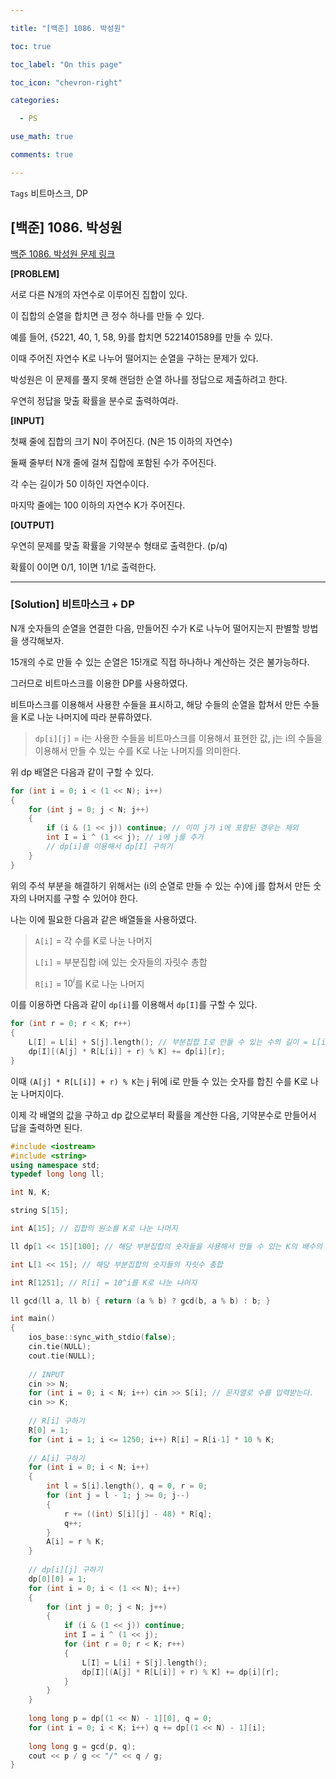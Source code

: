 ```yaml
---

title: "[백준] 1086. 박성원"

toc: true

toc_label: "On this page"

toc_icon: "chevron-right"

categories:

  - PS

use_math: true

comments: true

---
```


`Tags` 비트마스크, DP

## [백준] 1086. 박성원

[백준 1086. 박성원 문제 링크](https://www.acmicpc.net/problem/1086)

**[PROBLEM]**

서로 다른 N개의 자연수로 이루어진 집합이 있다.

이 집합의 순열을 합치면 큰 정수 하나를 만들 수 있다.

예를 들어, {5221, 40, 1, 58, 9}를 합치면 5221401589를 만들 수 있다.

이때 주어진 자연수 K로 나누어 떨어지는 순열을 구하는 문제가 있다.

박성원은 이 문제를 풀지 못해 랜덤한 순열 하나를 정답으로 제출하려고 한다.

우연히 정답을 맞출 확률을 분수로 출력하여라.

**[INPUT]**

첫째 줄에 집합의 크기 N이 주어진다. (N은 15 이하의 자연수)

둘째 줄부터 N개 줄에 걸쳐 집합에 포함된 수가 주어진다.

각 수는 길이가 50 이하인 자연수이다.

마지막 줄에는 100 이하의 자연수 K가 주어진다.

**[OUTPUT]**

우연히 문제를 맞출 확률을 기약분수 형태로 출력한다. (p/q)

확률이 0이면 0/1, 1이면 1/1로 출력한다.

---

### [Solution] 비트마스크 + DP

N개 숫자들의 순열을 연결한 다음, 만들어진 수가 K로 나누어 떨어지는지 판별할 방법을 생각해보자.

15개의 수로 만들 수 있는 순열은 15!개로 직접 하나하나 계산하는 것은 불가능하다.

그러므로 비트마스크를 이용한 DP를 사용하였다.

비트마스크를 이용해서 사용한 수들을 표시하고, 해당 수들의 순열을 합쳐서 만든 수들을 K로 나눈 나머지에 따라 분류하였다.

> `dp[i][j]` = i는 사용한 수들을 비트마스크를 이용해서 표현한 값, j는 i의 수들을 이용해서 만들 수 있는 수를 K로 나눈 나머지를 의미한다.

위 dp 배열은 다음과 같이 구할 수 있다.

```cpp
for (int i = 0; i < (1 << N); i++)
{
    for (int j = 0; j < N; j++)
    {
        if (i & (1 << j)) continue; // 이미 j가 i에 포함된 경우는 제외
        int I = i ^ (1 << j); // i에 j를 추가
        // dp[i]를 이용해서 dp[I] 구하기
    }
}
```

위의 주석 부분을 해결하기 위해서는 (i의 순열로 만들 수 있는 수)에 j를 합쳐서 만든 숫자의 나머지를 구할 수 있어야 한다.

나는 이에 필요한 다음과 같은 배열들을 사용하였다.

> `A[i]` = 각 수를 K로 나눈 나머지
> 
> `L[i]` = 부분집합 i에 있는 숫자들의 자릿수 총합
> 
> `R[i]` = $10^i$를 K로 나눈 나머지

이를 이용하면 다음과 같이 `dp[i]`를 이용해서 `dp[I]`를 구할 수 있다.

```cpp
for (int r = 0; r < K; r++)
{
    L[I] = L[i] + S[j].length(); // 부분집합 I로 만들 수 있는 수의 길이 = L[i] + (j번째 수의 길이)
    dp[I][(A[j] * R[L[i]] + r) % K] += dp[i][r];
}
```

이때 `(A[j] * R[L[i]] + r) % K`는 j 뒤에 i로 만들 수 있는 숫자를 합친 수를 K로 나눈 나머지이다.

이제 각 배열의 값을 구하고 dp 값으로부터 확률을 계산한 다음, 기약분수로 만들어서 답을 출력하면 된다.

```cpp
#include <iostream>
#include <string>
using namespace std;
typedef long long ll;

int N, K;

string S[15];

int A[15]; // 집합의 원소를 K로 나눈 나머지

ll dp[1 << 15][100]; // 해당 부분집합의 숫자들을 사용해서 만들 수 있는 K의 배수의 개수

int L[1 << 15]; // 해당 부분집합의 숫자들의 자릿수 총합

int R[1251]; // R[i] = 10^i를 K로 나눈 나머지

ll gcd(ll a, ll b) { return (a % b) ? gcd(b, a % b) : b; }

int main()
{
    ios_base::sync_with_stdio(false);
    cin.tie(NULL);
    cout.tie(NULL);
    
    // INPUT
    cin >> N;
    for (int i = 0; i < N; i++) cin >> S[i]; // 문자열로 수를 입력받는다.
    cin >> K;
    
    // R[i] 구하기
    R[0] = 1;
    for (int i = 1; i <= 1250; i++) R[i] = R[i-1] * 10 % K;
    
    // A[i] 구하기
    for (int i = 0; i < N; i++)
    {
        int l = S[i].length(), q = 0, r = 0;
        for (int j = l - 1; j >= 0; j--)
        {
            r += ((int) S[i][j] - 48) * R[q];
            q++;
        }
        A[i] = r % K;
    }
    
    // dp[i][j] 구하기
    dp[0][0] = 1;
    for (int i = 0; i < (1 << N); i++)
    {
        for (int j = 0; j < N; j++)
        {
            if (i & (1 << j)) continue;
            int I = i ^ (1 << j);
            for (int r = 0; r < K; r++)
            {
                L[I] = L[i] + S[j].length();
                dp[I][(A[j] * R[L[i]] + r) % K] += dp[i][r];
            }
        }
    }
    
    long long p = dp[(1 << N) - 1][0], q = 0;
    for (int i = 0; i < K; i++) q += dp[(1 << N) - 1][i];
    
    long long g = gcd(p, q);
    cout << p / g << "/" << q / g;
}
```


